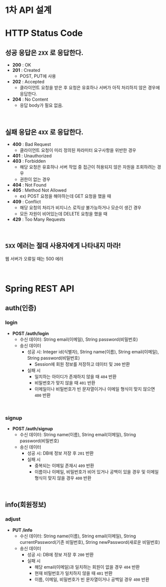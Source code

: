 # 1차 API 설계

# HTTP Status Code

## 성공 응답은 `2XX` 로 응답한다.

* **200** : OK
* **201** : Created
  * POST, PUT에 사용
* **202** : Accepted
  * 클라이언트 요청을 받은 후 요청은 유효하나 서버가 아직 처리하지 않은 경우에 응답한다.
* **204** : No Content
  * 응답 body가 필요 없음.

<br>

## 실패 응답은 `4XX` 로 응답한다.

* **400** : Bad Request
  * 클라이언트 요청이 미리 정의된 파라미터 요구사항을 위반한 경우
* **401** : Unauthorized
* **403** : Forbidden
  * 해당 요청은 유효하나 서버 작업 중 접근이 허용되지 않은 자원을 조회하려는 경우
  * 권한이 없는 경우
* **404** : Not Found
* **405** : Method Not Allowed
  * ex) POST 요청을 해야하는데 GET 요청을 했을 때
* **409** : Conflict
  * 해당 요청의 처리가 비지니스 로직상 불가능하거나 모순이 생긴 경우
  * 모든 자원이 비어있는데 DELETE 요청을 했을 때
* **429** : Too Many Requests

<br>

## `5XX` 에러는 절대 사용자에게 나타내지 마라!

웹 서버가 오류일 때는 500 에러

<br>

# Spring REST API

## auth(인증)

### login

* **POST /auth/login**
  * 수신 데이터: String email(이메일), String password(비밀번호)
  * 송신 데이터
    * 성공 시: Integer id(식별자), String name(이름), String email(이메일), String password(비밀번호)
      * Session에 회원 정보를 저장하고 데이터 및 `200` 반환
    * 실패 시
      * 일치하는 아이디가 존재하지 않을 때 `404` 반환
      * 비밀번호가 맞지 않을 때  `401` 반환
      * 이메일이나 비밀번호가 빈 문자열이거나 이메일 형식이 맞지 않으면 `400` 반환

<br>

### signup

* **POST /auth/signup**
  * 수신 데이터: String name(이름), String email(이메일), String password(비밀번호)
  * 송신 데이터
    * 성공 시: DB에 정보 저장 후 `201` 반환
    * 실패 시
      * 중복되는 이메일 존재시 `409` 반환
      * 이름이나 이메일, 비밀번호가 비어 있거나 공백이 있을 경우 및 이메일 형식이 맞지 않을 경우 `400` 반환

<br>

## info(회원정보)

### adjust

* **PUT /info**
  * 수신 데이터: String name(이름), String email(이메일), String currentPassword(기존 비밀번호), String newPassword(새로운 비밀번호)
  * 송신 데이터
    * 성공 시: DB에 정보 저장 후 `200` 반환
    * 실패 시
      * 해당 email(이메일)과 일치하는 회원이 없을 경우 `404` 반환
      * 현재 비밀번호가 일치하지 않을 때 `401` 반환
      * 이름, 이메일, 비밀번호가 빈 문자열이거나 공백일 경우 `400` 반환